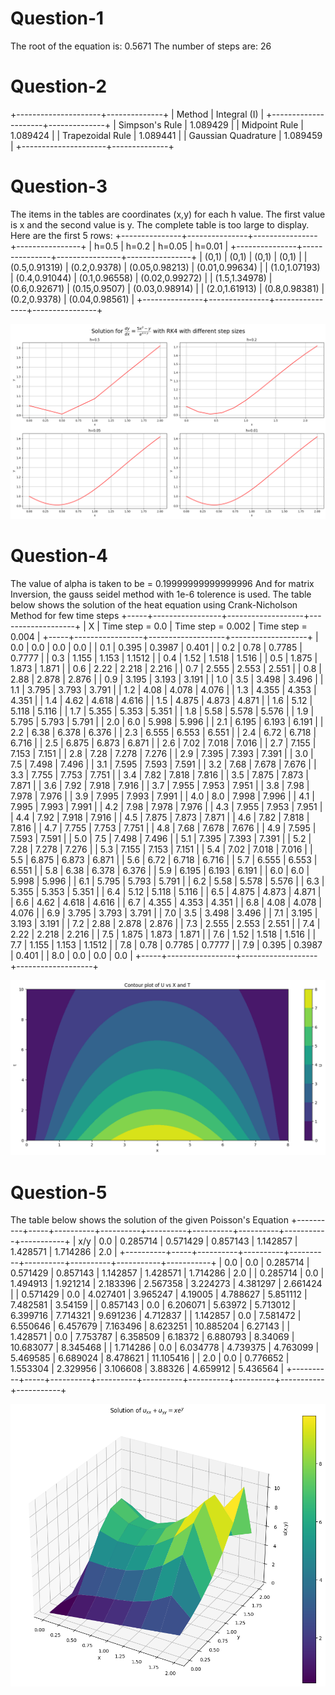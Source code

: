 # Question-1
The root of the equation is:  0.5671
The number of steps are:  26

# Question-2
+---------------------+--------------+
|        Method       | Integral (I) |
+---------------------+--------------+
|    Simpson's Rule   |   1.089429   |
|    Midpoint Rule    |   1.089424   |
|   Trapezoidal Rule  |   1.089441   |
| Gaussian Quadrature |   1.089459   |
+---------------------+--------------+

# Question-3
The items in the tables are coordinates (x,y) for each h value. The first value is x and the second value is y.
The complete table is too large to display. Here are the first 5 rows:
+---------------+---------------+----------------+----------------+
|     h=0.5     |     h=0.2     |     h=0.05     |     h=0.01     |
+---------------+---------------+----------------+----------------+
|     (0,1)     |     (0,1)     |     (0,1)      |     (0,1)      |
| (0.5,0.91319) |  (0.2,0.9378) | (0.05,0.98213) | (0.01,0.99634) |
| (1.0,1.07193) | (0.4,0.91044) | (0.1,0.96558)  | (0.02,0.99272) |
| (1.5,1.34978) | (0.6,0.92671) | (0.15,0.9507)  | (0.03,0.98914) |
| (2.0,1.61913) | (0.8,0.98381) |  (0.2,0.9378)  | (0.04,0.98561) |
+---------------+---------------+----------------+----------------+

![alt text](image.png)

# Question-4
The value of alpha is taken to be = 0.19999999999999996 
 And for matrix Inversion, the gauss seidel method with 1e-6 tolerence is used.
The table below shows the solution of the heat equation using Crank-Nicholson Method for few time steps
+-----+-----------------+-------------------+-------------------+
|  X  | Time step = 0.0 | Time step = 0.002 | Time step = 0.004 |
+-----+-----------------+-------------------+-------------------+
| 0.0 |       0.0       |        0.0        |        0.0        |
| 0.1 |      0.395      |       0.3987      |       0.401       |
| 0.2 |       0.78      |       0.7785      |       0.7777      |
| 0.3 |      1.155      |       1.153       |       1.1512      |
| 0.4 |       1.52      |       1.518       |       1.516       |
| 0.5 |      1.875      |       1.873       |       1.871       |
| 0.6 |       2.22      |       2.218       |       2.216       |
| 0.7 |      2.555      |       2.553       |       2.551       |
| 0.8 |       2.88      |       2.878       |       2.876       |
| 0.9 |      3.195      |       3.193       |       3.191       |
| 1.0 |       3.5       |       3.498       |       3.496       |
| 1.1 |      3.795      |       3.793       |       3.791       |
| 1.2 |       4.08      |       4.078       |       4.076       |
| 1.3 |      4.355      |       4.353       |       4.351       |
| 1.4 |       4.62      |       4.618       |       4.616       |
| 1.5 |      4.875      |       4.873       |       4.871       |
| 1.6 |       5.12      |       5.118       |       5.116       |
| 1.7 |      5.355      |       5.353       |       5.351       |
| 1.8 |       5.58      |       5.578       |       5.576       |
| 1.9 |      5.795      |       5.793       |       5.791       |
| 2.0 |       6.0       |       5.998       |       5.996       |
| 2.1 |      6.195      |       6.193       |       6.191       |
| 2.2 |       6.38      |       6.378       |       6.376       |
| 2.3 |      6.555      |       6.553       |       6.551       |
| 2.4 |       6.72      |       6.718       |       6.716       |
| 2.5 |      6.875      |       6.873       |       6.871       |
| 2.6 |       7.02      |       7.018       |       7.016       |
| 2.7 |      7.155      |       7.153       |       7.151       |
| 2.8 |       7.28      |       7.278       |       7.276       |
| 2.9 |      7.395      |       7.393       |       7.391       |
| 3.0 |       7.5       |       7.498       |       7.496       |
| 3.1 |      7.595      |       7.593       |       7.591       |
| 3.2 |       7.68      |       7.678       |       7.676       |
| 3.3 |      7.755      |       7.753       |       7.751       |
| 3.4 |       7.82      |       7.818       |       7.816       |
| 3.5 |      7.875      |       7.873       |       7.871       |
| 3.6 |       7.92      |       7.918       |       7.916       |
| 3.7 |      7.955      |       7.953       |       7.951       |
| 3.8 |       7.98      |       7.978       |       7.976       |
| 3.9 |      7.995      |       7.993       |       7.991       |
| 4.0 |       8.0       |       7.998       |       7.996       |
| 4.1 |      7.995      |       7.993       |       7.991       |
| 4.2 |       7.98      |       7.978       |       7.976       |
| 4.3 |      7.955      |       7.953       |       7.951       |
| 4.4 |       7.92      |       7.918       |       7.916       |
| 4.5 |      7.875      |       7.873       |       7.871       |
| 4.6 |       7.82      |       7.818       |       7.816       |
| 4.7 |      7.755      |       7.753       |       7.751       |
| 4.8 |       7.68      |       7.678       |       7.676       |
| 4.9 |      7.595      |       7.593       |       7.591       |
| 5.0 |       7.5       |       7.498       |       7.496       |
| 5.1 |      7.395      |       7.393       |       7.391       |
| 5.2 |       7.28      |       7.278       |       7.276       |
| 5.3 |      7.155      |       7.153       |       7.151       |
| 5.4 |       7.02      |       7.018       |       7.016       |
| 5.5 |      6.875      |       6.873       |       6.871       |
| 5.6 |       6.72      |       6.718       |       6.716       |
| 5.7 |      6.555      |       6.553       |       6.551       |
| 5.8 |       6.38      |       6.378       |       6.376       |
| 5.9 |      6.195      |       6.193       |       6.191       |
| 6.0 |       6.0       |       5.998       |       5.996       |
| 6.1 |      5.795      |       5.793       |       5.791       |
| 6.2 |       5.58      |       5.578       |       5.576       |
| 6.3 |      5.355      |       5.353       |       5.351       |
| 6.4 |       5.12      |       5.118       |       5.116       |
| 6.5 |      4.875      |       4.873       |       4.871       |
| 6.6 |       4.62      |       4.618       |       4.616       |
| 6.7 |      4.355      |       4.353       |       4.351       |
| 6.8 |       4.08      |       4.078       |       4.076       |
| 6.9 |      3.795      |       3.793       |       3.791       |
| 7.0 |       3.5       |       3.498       |       3.496       |
| 7.1 |      3.195      |       3.193       |       3.191       |
| 7.2 |       2.88      |       2.878       |       2.876       |
| 7.3 |      2.555      |       2.553       |       2.551       |
| 7.4 |       2.22      |       2.218       |       2.216       |
| 7.5 |      1.875      |       1.873       |       1.871       |
| 7.6 |       1.52      |       1.518       |       1.516       |
| 7.7 |      1.155      |       1.153       |       1.1512      |
| 7.8 |       0.78      |       0.7785      |       0.7777      |
| 7.9 |      0.395      |       0.3987      |       0.401       |
| 8.0 |       0.0       |        0.0        |        0.0        |
+-----+-----------------+-------------------+-------------------+

![alt text](image-1.png)

# Question-5
The table below shows the solution of the given Poisson's Equation
+----------+-----+----------+----------+----------+----------+----------+-----------+-----------+
|   x/y    | 0.0 | 0.285714 | 0.571429 | 0.857143 | 1.142857 | 1.428571 |  1.714286 |    2.0    |
+----------+-----+----------+----------+----------+----------+----------+-----------+-----------+
|   0.0    | 0.0 | 0.285714 | 0.571429 | 0.857143 | 1.142857 | 1.428571 |  1.714286 |    2.0    |
| 0.285714 | 0.0 | 1.494913 | 1.921214 | 2.183396 | 2.567358 | 3.224273 |  4.381297 |  2.661424 |
| 0.571429 | 0.0 | 4.027401 | 3.965247 | 4.19005  | 4.788627 | 5.851112 |  7.482581 |  3.54159  |
| 0.857143 | 0.0 | 6.206071 | 5.63972  | 5.713012 | 6.399716 | 7.714321 |  9.691236 |  4.712837 |
| 1.142857 | 0.0 | 7.581472 | 6.550646 | 6.457679 | 7.163496 | 8.623251 | 10.885204 |  6.27143  |
| 1.428571 | 0.0 | 7.753787 | 6.358509 | 6.18372  | 6.880793 | 8.34069  | 10.683077 |  8.345468 |
| 1.714286 | 0.0 | 6.034778 | 4.739375 | 4.763099 | 5.469585 | 6.689024 |  8.478621 | 11.105416 |
|   2.0    | 0.0 | 0.776652 | 1.553304 | 2.329956 | 3.106608 | 3.88326  |  4.659912 |  5.436564 |
+----------+-----+----------+----------+----------+----------+----------+-----------+-----------+

![alt text](image-2.png)